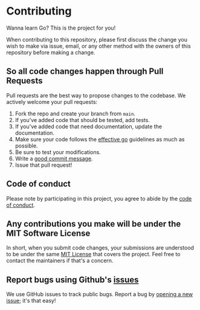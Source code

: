 # Contributing

Wanna learn Go? This is the project for you!

When contributing to this repository, please first discuss the change you wish
to make via issue, email, or any other method with the owners of this repository
before making a change.

## So all code changes happen through Pull Requests

Pull requests are the best way to propose changes to the codebase. We actively
welcome your pull requests:

1. Fork the repo and create your branch from `main`.
2. If you've added code that should be tested, add tests.
3. If you've added code that need documentation, update the documentation.
4. Make sure your code follows the [effective go](https://golang.org/doc/effective_go.html) guidelines as much as possible.
5. Be sure to test your modifications.
6. Write a [good commit message](http://tbaggery.com/2008/04/19/a-note-about-git-commit-messages.html).
7. Issue that pull request!

## Code of conduct

Please note by participating in this project, you agree to abide by the [code of conduct].

[code of conduct]: https://github.com/Spacelocust/dahl/main/CODE-OF-CONDUCT.md

## Any contributions you make will be under the MIT Software License

In short, when you submit code changes, your submissions are understood to be
under the same [MIT License](http://choosealicense.com/licenses/mit/) that
covers the project. Feel free to contact the maintainers if that's a concern.

## Report bugs using Github's [issues](https://github.com/Spacelocust/dahl/issues)

We use GitHub issues to track public bugs. Report a bug by [opening a new
issue](https://github.com/Spacelocust/dahl/issues/new); it's that easy!